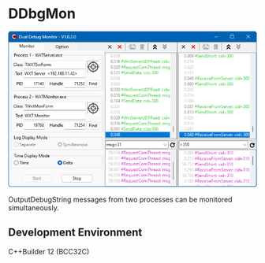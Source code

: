 # DDbgMon

![Screenshot](screenshot.png)

OutputDebugString messages from two processes can be monitored simultaneously.  

## Development Environment

C++Builder 12 (BCC32C)

